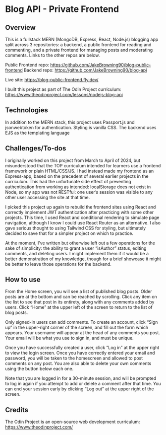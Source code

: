 # Blog API - Private Frontend

## Overview
This is a fullstack MERN (MongoDB, Express, React, Node.js) blogging app split across 3 repositories: a backend, a public frontend for reading and commenting, and a private frontend for managing posts and moderating comments.  Links to the other repos are below. 

Public Frontend repo: https://github.com/JakeBrowning90/blog-public-frontend
Backend repo: https://github.com/JakeBrowning90/blog-api

Live site: https://blog-public-frontend.fly.dev/

I built this project as part of The Odin Project curriculum: https://www.theodinproject.com/lessons/nodejs-blog-api

## Technologies
In addition to the MERN stack, this project uses Passport.js and jsonwebtoken for authentication. Styling is vanilla CSS. The backend uses EJS as the templating language

## Challenges/To-dos
I originally worked on this project from March to April of 2024, but misunderstood that the TOP curriculum intended for learners use a frontend framework or plain HTML/CSS/JS. I had instead made my frontend as an Express-app, based on the precedent of several earlier projects in the curriculum. This had the unfortunate side effect of preventing authentication from working as intended: localStorage does not exist in Node, so my app was not RESTful: one user’s session was visible to any other user accessing the site at that time.

I picked this project up again to rebuild the frontend sites using React and correctly implement JWT authentication after practicing with some other projects. This time, I used React and conditional rendering to simulate page navigation, although I know I could use React Router as an alternative. I also gave serious thought to using Tailwind CSS for styling, but ultimately decided to save that for a simpler project on which to practice. 

At the moment, I’ve written but otherwise left out a few operations for the sake of simplicity: the ability to grant a user “isAuthor” status, editing comments, and deleting users. I might implement them if it would be a better demonstration of my knowledge, though for a brief showcase it might be better to leave those operations for the backend.

## How to use
From the Home screen, you will see a list of published blog posts. Older posts are at the bottom and can be reached by scrolling. Click any item on the list to see that post in its entirety, along with any comments added by users. Click “Home” at the upper left of the screen to return to the list of blog posts.

Only signed-in users can add comments. To create an account, click “Sign up” in the upper-right corner of the screen, and fill out the form which appears. Your username will appear at the head of any comments you post. Your email will be what you use to sign in, and must be unique. 

Once you have successfully created a user, click “Log in” at the upper right to view the login screen. Once you have correctly entered your email and password, you will be taken to the homescreen and allowed to post comments on any post. You are also able to delete your own comments using the button below each one. 

Note that you are logged in for a 30-minute session, and will be prompted to log in again if you attempt to add or delete a comment after that time. You can end your session  early by clicking “Log out” at the upper right of the screen.

## Credits
The Odin Project is an open-source web development curriculum: https://www.theodinproject.com/
